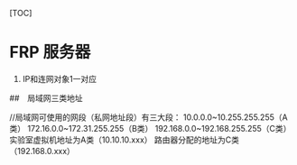 [TOC]

# FRP 服务器



1. IP和连网对象1一对应





##　局域网三类地址



//局域网可使用的网段（私网地址段）有三大段：
10.0.0.0~10.255.255.255（A类）
172.16.0.0~172.31.255.255（B类）
192.168.0.0~192.168.255.255（C类）
实验室虚拟机地址为A类（10.10.10.xxx）
路由器分配的地址为C类（192.168.0.xxx）
